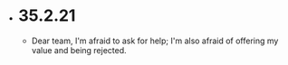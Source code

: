 - # 35.2.21
	- Dear team, I'm afraid to ask for help; I'm also afraid of offering my value and being rejected.